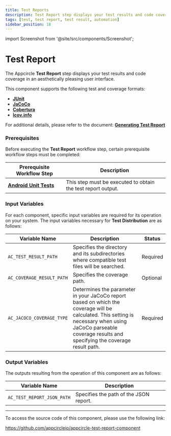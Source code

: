 ```yaml
---
title: Test Reports
description: Test Report step displays your test results and code coverage in an aesthetically pleasing user interface.
tags: [test, test report, test result, automation]
sidebar_position: 18
---
```


import Screenshot from '@site/src/components/Screenshot';

# Test Report

The Appcircle **Test Report** step displays your test results and code coverage in an aesthetically pleasing user interface.

This component supports the following test and coverage formats:

- [**JUnit**](https://junit.org)
- [**JaCoCo**](https://www.jacoco.org)
- [**Cobertura**](https://cobertura.github.io/cobertura)
- [**lcov.info**](https://lcov-viewer.netlify.app)

For additional details, please refer to the document: [**Generating Test Report**](https://docs.appcircle.io/continuous-testing/android-testing/running-android-unit-tests#generating-test-report)

### Prerequisites

Before executing the **Test Report** workflow step, certain prerequisite workflow steps must be completed:

| Prerequisite Workflow Step                                   | Description                                                                   |
| ------------------------------------------------------------ | ----------------------------------------------------------------------------- |
| [**Android Unit Tests**](/workflows/android-specific-workflow-steps/android-unit-tests) | This step must be executed to obtain the test report output. |

<Screenshot url='https://cdn.appcircle.io/docs/assets/android-workflow-components-test-report_1.png'/>


### Input Variables

For each component, specific input variables are required for its operation on your system. The input variables necessary for **Test Distribution** are as follows:

<Screenshot url='https://cdn.appcircle.io/docs/assets/android-workflow-components-test-report_2.png'/>

| Variable Name            | Description                                                      | Status    |
| ------------------------ | ---------------------------------------------------------------- | --------- |
| `AC_TEST_RESULT_PATH`    | Specifies the directory and its subdirectories where compatible test files will be searched. | Required  |
| `AC_COVERAGE_RESULT_PATH`| Specifies the coverage path. | Optional  |
| `AC_JACOCO_COVERAGE_TYPE`| Determines the parameter in your JaCoCo report based on which the coverage will be calculated. This setting is necessary when using JaCoCo parseable coverage results and specifying the coverage result path. | Required  |


### Output Variables

The outputs resulting from the operation of this component are as follows:

| Variable Name              | Description                                          |
| -------------------------- | ---------------------------------------------------- |
| `AC_TEST_REPORT_JSON_PATH` | Specifies the path of the JSON report.               |

---

To access the source code of this component, please use the following link:

https://github.com/appcircleio/appcircle-test-report-component